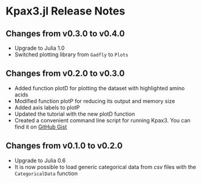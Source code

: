 # Kpax3.jl Release Notes

## Changes from v0.3.0 to v0.4.0

* Upgrade to Julia 1.0
* Switched plotting library from `Gadfly` to `Plots`

## Changes from v0.2.0 to v0.3.0

* Added function plotD for plotting the dataset with highlighted amino acids
* Modified function plotP for reducing its output and memory size
* Added axis labels to plotP
* Updated the tutorial with the new plotD function
* Created a convenient command line script for running Kpax3. You can find it on [GitHub Gist](https://gist.github.com/albertopessia/fd9df11fb2bdb158ad91936c4638d6fd)

## Changes from v0.1.0 to v0.2.0

* Upgrade to Julia 0.6
* It is now possible to load generic categorical data from _csv_ files with the `CategoricalData` function
